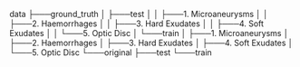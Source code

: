 data
    ├───ground_truth
    │   ├───test
    │   │   ├───1. Microaneurysms
    │   │   ├───2. Haemorrhages
    │   │   ├───3. Hard Exudates
    │   │   ├───4. Soft Exudates
    │   │   └───5. Optic Disc
    │   └───train
    │       ├───1. Microaneurysms
    │       ├───2. Haemorrhages
    │       ├───3. Hard Exudates
    │       ├───4. Soft Exudates
    │       └───5. Optic Disc
    └───original
        ├───test
        └───train
